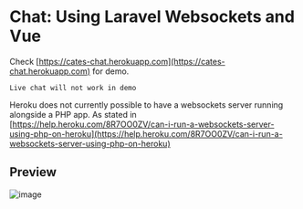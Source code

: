 # Chat: Using Laravel Websockets and Vue 

Check [https://cates-chat.herokuapp.com](https://cates-chat.herokuapp.com) for demo.

`Live chat will not work in demo`

Heroku does not currently possible to have a websockets server running alongside a PHP app. As stated in [https://help.heroku.com/8R7OO0ZV/can-i-run-a-websockets-server-using-php-on-heroku](https://help.heroku.com/8R7OO0ZV/can-i-run-a-websockets-server-using-php-on-heroku)

## Preview

![image](https://user-images.githubusercontent.com/39691265/153716848-7cbd7e2c-4c46-4df3-8fb1-7c5f31a57d65.png)

